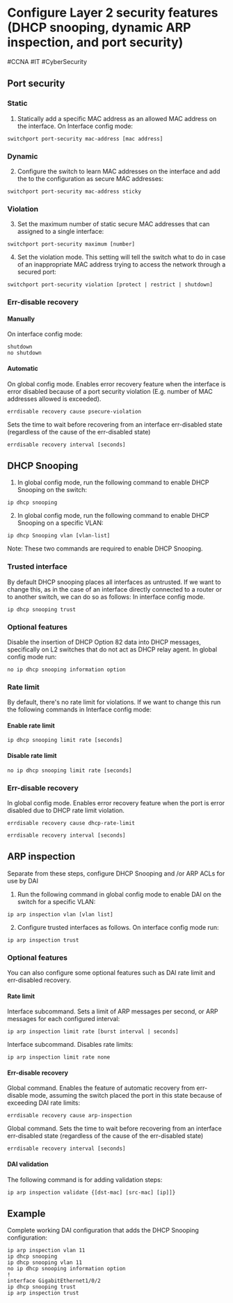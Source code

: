 # Configure Layer 2 security features (DHCP snooping, dynamic ARP inspection, and port security)
#CCNA #IT #CyberSecurity 

## Port security
### Static
1. Statically add a specific MAC address as an allowed MAC address on the interface. On Interface config mode:
```
switchport port-security mac-address [mac address]
```

### Dynamic
2. Configure the switch to learn MAC addresses on the interface and add the to the configuration as secure MAC addresses:
```
switchport port-security mac-address sticky
```

### Violation
3. Set the maximum number of static secure MAC addresses that can assigned to a single interface:
```
switchport port-security maximum [number]
```

4. Set the violation mode. This setting will tell the switch what to do in case of an inappropriate MAC address trying to access the network through a secured port:
```
switchport port-security violation [protect | restrict | shutdown]
```

### Err-disable recovery
#### Manually
On interface config mode:
```
shutdown
no shutdown
```

#### Automatic
On global config mode. Enables error recovery feature when the interface is error disabled because of a port security violation (E.g. number of MAC addresses allowed is exceeded).
```
errdisable recovery cause psecure-violation
```

Sets the time to wait before recovering from an interface err-disabled state (regardless of the cause of the err-disabled state)
```
errdisable recovery interval [seconds]
```



## DHCP Snooping

1. In global config mode, run the following command to enable DHCP Snooping on the switch:
```
ip dhcp snooping
```

2. In global config mode, run the following command to enable DHCP Snooping on a specific VLAN:
```
ip dhcp Snooping vlan [vlan-list]
```
Note: These two commands are required to enable DHCP Snooping.

### Trusted interface
By default DHCP snooping places all interfaces as untrusted. If we want to change this, as in the case of an interface directly connected to a router or to another switch, we can do so as follows:
In interface config mode.
```
ip dhcp snooping trust
```

### Optional features
Disable the insertion of DHCP Option 82 data into DHCP messages, specifically on L2 switches that do not act as DHCP relay agent. In global config mode run:
```
no ip dhcp snooping information option
```

### Rate limit
By default, there's no rate limit for violations. If we want to change this run the following commands in Interface config mode:
#### Enable rate limit
```
ip dhcp snooping limit rate [seconds]
```
#### Disable rate limit
```
no ip dhcp snooping limit rate [seconds]
```

### Err-disable recovery

In global config mode. Enables error recovery feature when the port is error disabled due to DHCP rate limit violation.
```
errdisable recovery cause dhcp-rate-limit
```


```
errdisable recovery interval [seconds]
```



## ARP inspection
Separate from these steps, configure DHCP Snooping and /or ARP ACLs for use by DAI

1. Run the following command in global config mode to enable DAI on the switch for a specific VLAN:
```
ip arp inspection vlan [vlan list]
```
2. Configure trusted interfaces as follows. On interface config mode run:
```
ip arp inspection trust
```

### Optional features
You can also configure some optional features such as DAI rate limit and err-disabled recovery.
#### Rate limit
Interface subcommand. Sets a limit of ARP messages per second, or ARP messages for each configured interval:
```
ip arp inspection limit rate [burst interval | seconds]
```

Interface subcommand. Disables rate limits:
```
ip arp inspection limit rate none 
```

#### Err-disable recovery
Global command. Enables the feature of automatic recovery from err-disable mode, assuming the switch placed the port in this state because of exceeding DAI rate limits:
```
errdisable recovery cause arp-inspection
```

Global command. Sets the time to wait before recovering from an interface err-disabled state (regardless of the cause of the err-disabled state)
```
errdisable recovery interval [seconds]
```

#### DAI validation
The following command is for adding validation steps:
```
ip arp inspection validate {[dst-mac] [src-mac] [ip]]}
```


## Example
Complete working DAI configuration that adds the DHCP Snooping configuration:
```
ip arp inspection vlan 11 
ip dhcp snooping 
ip dhcp snooping vlan 11 
no ip dhcp snooping information option 
! 
interface GigabitEthernet1/0/2 
ip dhcp snooping trust 
ip arp inspection trust
```

